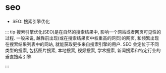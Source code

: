# seo


 * SEO: 搜索引擎优化

::: tip
搜索引擎优化(SEO)是在自然的搜索结果中, 影响一个网站或者网页可见性的过程. 一般来说, 越靠前出现(或在搜索结果页中权重高的网页)的网页, 和频繁出现在搜索结果列表中的网站, 就能获取更多来自搜索引擎的用户. SEO 会定位于不同类型的搜索, 包括图片搜索, 本地搜索, 视频搜索, 学术搜索, 新闻搜索和特定行业的垂直搜索引擎.

::: 